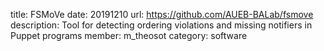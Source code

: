 title: FSMoVe
date: 20191210
url: https://github.com/AUEB-BALab/fsmove
description: Tool for detecting ordering violations and missing notifiers in Puppet programs 
member: m_theosot
category: software
